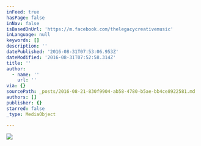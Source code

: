 ```yaml
---
inFeed: true
hasPage: false
inNav: false
isBasedOnUrl: 'https://m.facebook.com/thelegacycreativemusic'
inLanguage: null
keywords: []
description: ''
datePublished: '2016-08-31T07:53:06.953Z'
dateModified: '2016-08-31T07:52:58.314Z'
title: ''
author:
  - name: ''
    url: ''
via: {}
sourcePath: _posts/2016-08-21-830f9904-ab58-4780-b5ae-bb4ce8922581.md
authors: []
publisher: {}
starred: false
_type: MediaObject

---
```

![](https://the-grid-user-content.s3-us-west-2.amazonaws.com/a5eae51d-c7de-4ad1-a86e-17cf11ec5bff.jpg)